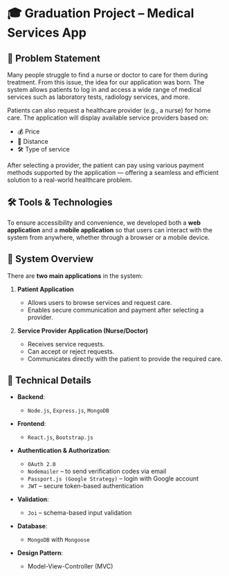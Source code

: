 # 🎓 Graduation Project – Medical Services App

## 📌 Problem Statement

Many people struggle to find a nurse or doctor to care for them during treatment. From this issue, the idea for our application was born. The system allows patients to log in and access a wide range of medical services such as laboratory tests, radiology services, and more.

Patients can also request a healthcare provider (e.g., a nurse) for home care. The application will display available service providers based on:

- 💰 Price  
- 📍 Distance  
- 🛠️ Type of service  

After selecting a provider, the patient can pay using various payment methods supported by the application — offering a seamless and efficient solution to a real-world healthcare problem.

## 🛠️ Tools & Technologies

To ensure accessibility and convenience, we developed both a **web application** and a **mobile application** so that users can interact with the system from anywhere, whether through a browser or a mobile device.

## 🧩 System Overview

There are **two main applications** in the system:

1. **Patient Application**  
   - Allows users to browse services and request care.  
   - Enables secure communication and payment after selecting a provider.

2. **Service Provider Application (Nurse/Doctor)**  
   - Receives service requests.  
   - Can accept or reject requests.  
   - Communicates directly with the patient to provide the required care.

## 🧱 Technical Details

- **Backend**:  
  - `Node.js`, `Express.js`, `MongoDB`
    
- **Frontend**:  
  - `React.js`, `Bootstrap.js`   
    

- **Authentication & Authorization**:  
  - `OAuth 2.0`  
  - `Nodemailer` – to send verification codes via email  
  - `Passport.js (Google Strategy)` – login with Google account  
  - `JWT` – secure token-based authentication

- **Validation**:  
  - `Joi` – schema-based input validation

- **Database**:  
  - `MongoDB` with `Mongoose`

- **Design Pattern**:  
  - Model-View-Controller (MVC)
